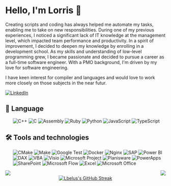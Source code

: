 <h1>Hello, I'm Lorris 👋</h1>
<p>
Creating scripts and coding has always helped me automate my tasks, enabling me to take on new responsibilities. During one of my previous experiences, I noticed a significant lack of IT knowledge at the management level, which impacted team performance and productivity. In a spirit of improvement, I decided to deepen my knowledge by enrolling in a development school. As my skills and understanding of low-level programming grew, I became passionate and decided to pursue a career as a full-time software engineer.
With a PMO background, I'm driven by my love for software engineering.
</p>
<p>
I have keen interest for compiler and languages and would love to work more closely on those subjects in the near futur.
</p>

[![LinkedIn](https://img.shields.io/badge/LinkedIn-0077B5?style=flat&logo=linkedin&logoColor=white)](https://www.linkedin.com/in/yourlinkedinprofile)


<h2>📖 Language</h2>
<ul>

![C++](https://img.shields.io/badge/C++-00599C?style=for-the-badge&logo=cplusplus&logoColor=white)
![C](https://img.shields.io/badge/C-00599C?style=for-the-badge&logo=c&logoColor=white)
![Assembly](https://img.shields.io/badge/Assembly-007ACC?style=for-the-badge&logo=assemblyscript&logoColor=white)
![Ruby](https://img.shields.io/badge/Ruby-CC342D?style=for-the-badge&logo=ruby&logoColor=white)
![Python](https://img.shields.io/badge/Python-3776AB?style=for-the-badge&logo=python&logoColor=white)
![JavaScript](https://img.shields.io/badge/JavaScript-F7DF1E?style=for-the-badge&logo=javascript&logoColor=black)
![TypeScript](https://img.shields.io/badge/TypeScript-3178C6?style=for-the-badge&logo=typescript&logoColor=white)
</ul>

<h2> 🛠️ Tools and technologies</h2>
<ul>

![CMake](https://img.shields.io/badge/CMake-064F8C?style=for-the-badge&logo=cmake&logoColor=white)
![Make](https://img.shields.io/badge/Make-0075B6?style=for-the-badge&logo=gnu&logoColor=white)
![Google Test](https://img.shields.io/badge/Google_Test-4285F4?style=for-the-badge&logo=google&logoColor=white)
![Docker](https://img.shields.io/badge/Docker-2496ED?style=for-the-badge&logo=docker&logoColor=white)
![Nginx](https://img.shields.io/badge/Nginx-009639?style=for-the-badge&logo=nginx&logoColor=white)
![SAP](https://img.shields.io/badge/SAP-0FAAFF?style=for-the-badge&logo=sap&logoColor=white)
![Power BI](https://img.shields.io/badge/Power_BI-F2C811?style=for-the-badge&logo=powerbi&logoColor=black)
![DAX](https://img.shields.io/badge/DAX-F2C811?style=for-the-badge&logo=powerbi&logoColor=black)
![VBA](https://img.shields.io/badge/VBA-217346?style=for-the-badge)
![Visio](https://img.shields.io/badge/Visio-3955A3?style=for-the-badge&logo=microsoftvisio&logoColor=white)
![Microsoft Project](https://img.shields.io/badge/Microsoft_Project-217346?style=for-the-badge&logo=microsoftoffice&logoColor=white)
![Planisware](https://img.shields.io/badge/Planisware-217346?style=for-the-badge)
![PowerApps](https://img.shields.io/badge/PowerApps-742774?style=for-the-badge&logo=microsoftpowerapps&logoColor=white)
![SharePoint](https://img.shields.io/badge/SharePoint-0078D4?style=for-the-badge&logo=microsoftsharepoint&logoColor=white)
![Microsoft Flow](https://img.shields.io/badge/Microsoft_Flow-0078D4?style=for-the-badge&logo=microsoftflow&logoColor=white)
![Excel](https://img.shields.io/badge/Excel-217346?style=for-the-badge&logo=microsoftexcel&logoColor=white)
![Microsoft Office](https://img.shields.io/badge/Microsoft_Office-D83B01?style=for-the-badge&logo=microsoftoffice&logoColor=white)
</ul>
<p>
</p>



<p>
</p>
<div align="left">
  <a href="https://github.com/Lbelus">
    <img align="center" src="https://github-readme-stats.vercel.app/api/top-langs/?username=Lbelus&show_icons=true&locale=en&layout=compact&theme=gruvbox" />
  </a>
  <a href="https://github.com/Lbelus">
    <img align="right" src="https://github-readme-stats.vercel.app/api?username=Lbelus&show_icons=true&locale=en&theme=gruvbox" />
  </a>
</div>
<div align="center">
  <a href="https://github.com/Lbelus">
    <img src="https://github-readme-streak-stats.herokuapp.com/?user=Lbelus&theme=gruvbox" alt="Lbelus's GitHub Streak" />
  </a>
</div>
